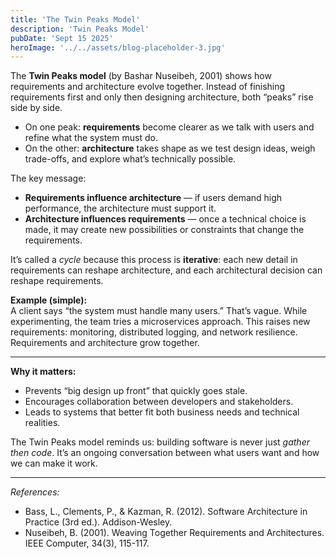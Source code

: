 ```yaml
---
title: 'The Twin Peaks Model'
description: 'Twin Peaks Model'
pubDate: 'Sept 15 2025'
heroImage: '../../assets/blog-placeholder-3.jpg'
---
```

The **Twin Peaks model** (by Bashar Nuseibeh, 2001) shows how requirements and architecture evolve together. Instead of finishing requirements first and only then designing architecture, both “peaks” rise side by side.

- On one peak: **requirements** become clearer as we talk with users and refine what the system must do.
- On the other: **architecture** takes shape as we test design ideas, weigh trade-offs, and explore what’s technically possible.

The key message:
- **Requirements influence architecture** — if users demand high performance, the architecture must support it.
- **Architecture influences requirements** — once a technical choice is made, it may create new possibilities or constraints that change the requirements.

It’s called a *cycle* because this process is **iterative**: each new detail in requirements can reshape architecture, and each architectural decision can reshape requirements.

**Example (simple):**  
A client says “the system must handle many users.” That’s vague. While experimenting, the team tries a microservices approach. This raises new requirements: monitoring, distributed logging, and network resilience. Requirements and architecture grow together.

---

**Why it matters:**
- Prevents “big design up front” that quickly goes stale.
- Encourages collaboration between developers and stakeholders.
- Leads to systems that better fit both business needs and technical realities.

The Twin Peaks model reminds us: building software is never just *gather then code*. It’s an ongoing conversation between what users want and how we can make it work.  

---
*References:*
- Bass, L., Clements, P., & Kazman, R. (2012). Software Architecture in Practice (3rd ed.). Addison-Wesley.
- Nuseibeh, B. (2001). Weaving Together Requirements and Architectures. IEEE Computer, 34(3), 115-117.